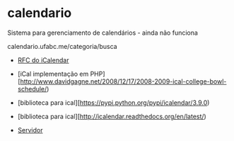 # calendario
Sistema para gerenciamento de calendários - ainda não funciona

calendario.ufabc.me/categoria/busca


* [RFC do iCalendar](https://www.ietf.org/rfc/rfc2445.txt)
* [iCal implementação em PHP][http://www.davidgagne.net/2008/12/17/2008-2009-ical-college-bowl-schedule/)
* [biblioteca para ical][https://pypi.python.org/pypi/icalendar/3.9.0)
* [biblioteca para ical][http://icalendar.readthedocs.org/en/latest/)

* [Servidor](https://www.digitalocean.com/community/tutorials/how-to-set-up-django-with-postgres-nginx-and-gunicorn-on-centos-7)
